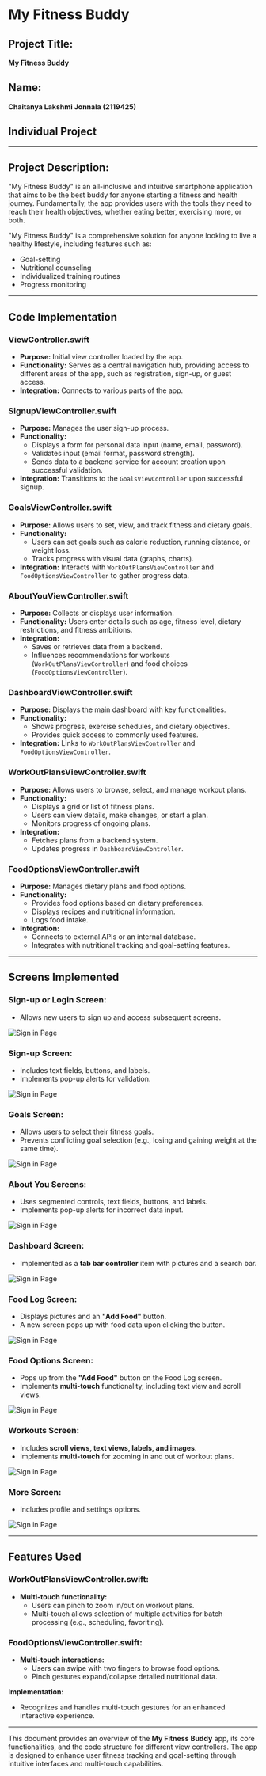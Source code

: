 # My Fitness Buddy

## Project Title:
**My Fitness Buddy**

## Name:
**Chaitanya Lakshmi Jonnala (2119425)**

## Individual Project

---

## Project Description:
"My Fitness Buddy" is an all-inclusive and intuitive smartphone application that aims to be the best buddy for anyone starting a fitness and health journey. Fundamentally, the app provides users with the tools they need to reach their health objectives, whether eating better, exercising more, or both. 

"My Fitness Buddy" is a comprehensive solution for anyone looking to live a healthy lifestyle, including features such as:
- Goal-setting
- Nutritional counseling
- Individualized training routines
- Progress monitoring

---

## Code Implementation

### ViewController.swift
- **Purpose:** Initial view controller loaded by the app.
- **Functionality:** Serves as a central navigation hub, providing access to different areas of the app, such as registration, sign-up, or guest access.
- **Integration:** Connects to various parts of the app.

### SignupViewController.swift
- **Purpose:** Manages the user sign-up process.
- **Functionality:** 
  - Displays a form for personal data input (name, email, password).
  - Validates input (email format, password strength).
  - Sends data to a backend service for account creation upon successful validation.
- **Integration:** Transitions to the `GoalsViewController` upon successful signup.

### GoalsViewController.swift
- **Purpose:** Allows users to set, view, and track fitness and dietary goals.
- **Functionality:** 
  - Users can set goals such as calorie reduction, running distance, or weight loss.
  - Tracks progress with visual data (graphs, charts).
- **Integration:** Interacts with `WorkOutPlansViewController` and `FoodOptionsViewController` to gather progress data.

### AboutYouViewController.swift
- **Purpose:** Collects or displays user information.
- **Functionality:** Users enter details such as age, fitness level, dietary restrictions, and fitness ambitions.
- **Integration:** 
  - Saves or retrieves data from a backend.
  - Influences recommendations for workouts (`WorkOutPlansViewController`) and food choices (`FoodOptionsViewController`).

### DashboardViewController.swift
- **Purpose:** Displays the main dashboard with key functionalities.
- **Functionality:** 
  - Shows progress, exercise schedules, and dietary objectives.
  - Provides quick access to commonly used features.
- **Integration:** Links to `WorkOutPlansViewController` and `FoodOptionsViewController`.

### WorkOutPlansViewController.swift
- **Purpose:** Allows users to browse, select, and manage workout plans.
- **Functionality:** 
  - Displays a grid or list of fitness plans.
  - Users can view details, make changes, or start a plan.
  - Monitors progress of ongoing plans.
- **Integration:** 
  - Fetches plans from a backend system.
  - Updates progress in `DashboardViewController`.

### FoodOptionsViewController.swift
- **Purpose:** Manages dietary plans and food options.
- **Functionality:** 
  - Provides food options based on dietary preferences.
  - Displays recipes and nutritional information.
  - Logs food intake.
- **Integration:** 
  - Connects to external APIs or an internal database.
  - Integrates with nutritional tracking and goal-setting features.

---

## Screens Implemented

### Sign-up or Login Screen:
- Allows new users to sign up and access subsequent screens.

![Sign in Page](ProjectScreenshots/1.png)
### Sign-up Screen:
- Includes text fields, buttons, and labels.
- Implements pop-up alerts for validation.

![Sign in Page](ProjectScreenshots/2.png)

### Goals Screen:
- Allows users to select their fitness goals.
- Prevents conflicting goal selection (e.g., losing and gaining weight at the same time).

![Sign in Page](ProjectScreenshots/3.png)

### About You Screens:
- Uses segmented controls, text fields, buttons, and labels.
- Implements pop-up alerts for incorrect data input.

![Sign in Page](ProjectScreenshots/4.png)

### Dashboard Screen:
- Implemented as a **tab bar controller** item with pictures and a search bar.

![Sign in Page](ProjectScreenshots/5.png)

### Food Log Screen:
- Displays pictures and an **"Add Food"** button.
- A new screen pops up with food data upon clicking the button.

![Sign in Page](ProjectScreenshots/6.png)

### Food Options Screen:
- Pops up from the **"Add Food"** button on the Food Log screen.
- Implements **multi-touch** functionality, including text view and scroll views.

![Sign in Page](ProjectScreenshots/7.png)

### Workouts Screen:
- Includes **scroll views, text views, labels, and images**.
- Implements **multi-touch** for zooming in and out of workout plans.

![Sign in Page](ProjectScreenshots/8.png)

### More Screen:
- Includes profile and settings options.

![Sign in Page](ProjectScreenshots/8.png)

---

## Features Used

### WorkOutPlansViewController.swift:
- **Multi-touch functionality:** 
  - Users can pinch to zoom in/out on workout plans.
  - Multi-touch allows selection of multiple activities for batch processing (e.g., scheduling, favoriting).

### FoodOptionsViewController.swift:
- **Multi-touch interactions:** 
  - Users can swipe with two fingers to browse food options.
  - Pinch gestures expand/collapse detailed nutritional data.

**Implementation:** 
- Recognizes and handles multi-touch gestures for an enhanced interactive experience.

---

This document provides an overview of the **My Fitness Buddy** app, its core functionalities, and the code structure for different view controllers. The app is designed to enhance user fitness tracking and goal-setting through intuitive interfaces and multi-touch capabilities.
